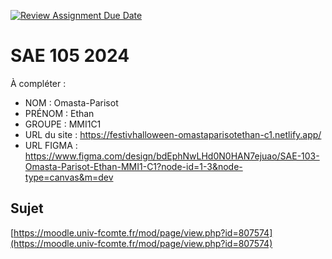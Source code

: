 [![Review Assignment Due Date](https://classroom.github.com/assets/deadline-readme-button-22041afd0340ce965d47ae6ef1cefeee28c7c493a6346c4f15d667ab976d596c.svg)](https://classroom.github.com/a/DNce7fkr)
# SAE 105 2024

À compléter :

- NOM : Omasta-Parisot
- PRÉNOM : Ethan
- GROUPE : MMI1C1
- URL du site : https://festivhalloween-omastaparisotethan-c1.netlify.app/
- URL FIGMA : https://www.figma.com/design/bdEphNwLHd0N0HAN7ejuao/SAE-103-Omasta-Parisot-Ethan-MMI1-C1?node-id=1-3&node-type=canvas&m=dev

## Sujet

[https://moodle.univ-fcomte.fr/mod/page/view.php?id=807574](https://moodle.univ-fcomte.fr/mod/page/view.php?id=807574)
